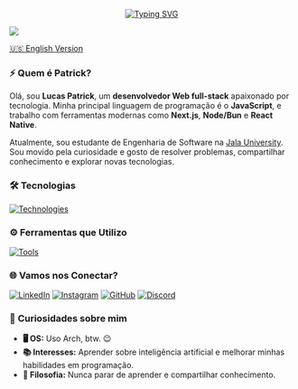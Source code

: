 <p align="center">
  <a href="https://git.io/typing-svg"><img src="https://readme-typing-svg.demolab.com?font=JetBrainsMono+Nerd+Font&size=28&duration=3500&pause=1000&center=true&random=false&width=435&lines=Programador;Desenvolvedor+Web;Full-Stack" alt="Typing SVG" /></a>
</p>
<img src="https://user-images.githubusercontent.com/73097560/115834477-dbab4500-a447-11eb-908a-139a6edaec5c.gif">

<br />

[🇺🇸 English Version](./README-EN.md)

### ⚡ **Quem é Patrick?**

Olá, sou **Lucas Patrick**, um **desenvolvedor Web full-stack** apaixonado por tecnologia. Minha principal linguagem de programação é o **JavaScript**, e trabalho com ferramentas modernas como **Next.js**, **Node/Bun** e **React Native**. 

Atualmente, sou estudante de Engenharia de Software na [Jala University](https://jala.university/pt/). Sou movido pela curiosidade e gosto de resolver problemas, compartilhar conhecimento e explorar novas tecnologias.

### 🛠️ **Tecnologias**

[![Technologies](https://skillicons.dev/icons?i=ts,next,tailwindcss,nodejs,bun,vitest,prisma,postgres,mongo&perline=10)](https://skillicons.dev)

### ⚙️ **Ferramentas que Utilizo**

[![Tools](https://skillicons.dev/icons?i=linux,git,docker,figma,vscode,vercel,md&perline=7)](https://skillicons.dev)

### 🌐 **Vamos nos Conectar?**

[![LinkedIn](https://img.shields.io/badge/LinkedIn-0077B5?style=for-the-badge&logo=linkedin&logoColor=white)](https://www.linkedin.com/in/patrick-lsilva/)
[![Instagram](https://img.shields.io/badge/Instagram-E4405F?style=for-the-badge&logo=instagram&logoColor=white)](https://www.instagram.com/_patrick.js)
[![GitHub](https://img.shields.io/badge/GitHub-100000?style=for-the-badge&logo=github&logoColor=white)](https://github.com/patricks-js)
[![Discord](https://img.shields.io/badge/Discord-%237289DA.svg?style=for-the-badge&logo=Discord&logoColor=white)](https://discord.gg/patrick.js#7091)

### 🎨 **Curiosidades sobre mim**

- **🖥️ OS:** Uso Arch, btw. 😉
- **📚 Interesses:** Aprender sobre inteligência artificial e melhorar minhas habilidades em programação.
- **🌱 Filosofia:** Nunca parar de aprender e compartilhar conhecimento.
